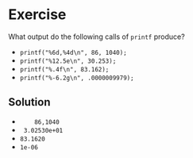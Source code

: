 # Exercise

What output do the following calls of `printf` produce?

- `printf("%6d,%4d\n", 86, 1040);`
- `printf("%12.5e\n", 30.253);`
- `printf("%.4f\n", 83.162);`
- `printf("%-6.2g\n", .0000009979);`

## Solution

- `    86,1040`
- ` 3.02530e+01`
- `83.1620`
- `1e-06 `
